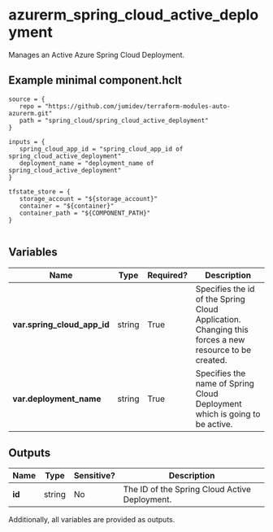 # azurerm_spring_cloud_active_deployment

Manages an Active Azure Spring Cloud Deployment.

## Example minimal component.hclt

```hcl
source = {
   repo = "https://github.com/jumidev/terraform-modules-auto-azurerm.git" 
   path = "spring_cloud/spring_cloud_active_deployment" 
}

inputs = {
   spring_cloud_app_id = "spring_cloud_app_id of spring_cloud_active_deployment" 
   deployment_name = "deployment_name of spring_cloud_active_deployment" 
}

tfstate_store = {
   storage_account = "${storage_account}" 
   container = "${container}" 
   container_path = "${COMPONENT_PATH}" 
}


```

## Variables

| Name | Type | Required? |  Description |
| ---- | ---- | --------- |  ----------- |
| **var.spring_cloud_app_id** | string | True | Specifies the id of the Spring Cloud Application. Changing this forces a new resource to be created. | 
| **var.deployment_name** | string | True | Specifies the name of Spring Cloud Deployment which is going to be active. | 



## Outputs

| Name | Type | Sensitive? | Description |
| ---- | ---- | --------- | --------- |
| **id** | string | No  | The ID of the Spring Cloud Active Deployment. | 

Additionally, all variables are provided as outputs.
